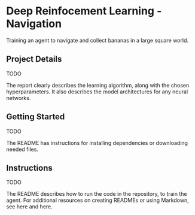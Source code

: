 # Deep Reinfocement Learning - Navigation

Training an agent to navigate and collect bananas in a large square world.

## Project Details

TODO

The report clearly describes the learning algorithm, along with the chosen hyperparameters. It also describes the model architectures for any neural networks.

## Getting Started

TODO

The README has instructions for installing dependencies or downloading needed files.

## Instructions

TODO

The README describes how to run the code in the repository, to train the agent. For additional resources on creating READMEs or using Markdown, see here and here.
